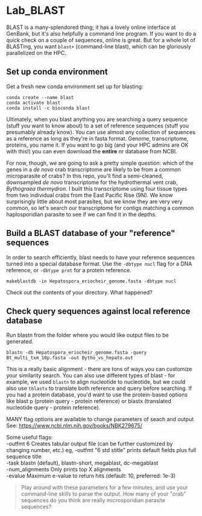 # Lab_BLAST

BLAST is a many-splendored thing; it has a lovely online interface at GenBank, but it's also helpfully a command line program. If you want to do a quick check on a couple of sequences, online is great. But for a whole lot of BLASTing, you want `blast+` (command-line blast), which can be gloriously parallelized on the HPC.

## Set up conda environment

Get a fresh new conda environment set up for blasting:

```
conda create --name blast
conda activate blast
conda install -c bioconda blast
```

Ultimately, when you blast anything you are searching a query sequence (stuff you want to know about) to a set of reference sequences (stuff you presumably already know). You can use almost any collection of sequences as a reference as long as they're in fasta format. Genome, transcriptome, proteins, you name it. If you want to go big (and your HPC admins are OK with this!) you can even download the **entire** nr database from NCBI.

For now, though, we are going to ask a pretty simple question: which of the genes in a _de novo_ crab transcriptome are likely to be from a common microparasite of crabs? In this repo, you'll find a semi-cleaned, downsampled _de novo_ transcriptome for the hydrothermal vent crab, _Bythograea thermydron_. I built this transcriptome using four tissue types from two individual crabs from the East Pacific Rise (9N). We know surprisingly little about most parasites, but we know they are very very common, so let's search our transcriptome for contigs matching a common haplosporidian parasite to see if we can find it in the depths.

## Build a BLAST database of your "reference" sequences

In order to search efficiently, blast needs to have your reference sequences turned into a special database format. Use the `-dbtype nucl` flag for a DNA reference, or `-dbtype prot` for a protein reference.

```
makeblastdb -in Hepatospora_eriocheir_genome.fasta -dbtype nucl
```

Check out the contents of your directory. What happened?

## Check query sequences against local reference database


Run blastn from the folder where you would like output files to be generated.
```
blastn -db Hepatospora_eriocheir_genome.fasta -query Bt_multi_txm_10p.fasta -out Bytho_vs_hepato.out
```

This is a really basic alignment - there are tons of ways you can customize your similarity search. You can also use different types of blast - for example, we used `blastn` to align nucleotide to nucleotide, but we could also use `tblastx` to translate both reference and query before searching. If you had a protein database, you'd want to use the protein-based options like blast p (protein query - protein reference) or blastx (translated nucleotide query - protein reference).

MANY flag options are available to change parameters of seach and output  
See: https://www.ncbi.nlm.nih.gov/books/NBK279675/

Some useful flags:  
-outfmt 6	Creates tabular output file (can be further customized by changing number, etc.) eg, -outfmt "6 std stitle" prints default fields plus full sequence title  
-task		blastn (default), blastn-short, megablast, dc-megablast  
-num_alignments Only prints top X alignments  
-evalue		Maximum e-value to return hits (default: 10, preferred: 1e-3)

> Play around with these parameters for a few minutes, and use your command-line skills to parse the output. How many of your "crab" sequences do you think are really microsporidian parasite sequences?
